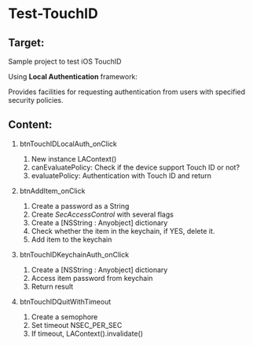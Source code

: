 # Test-TouchID


## Target: 
Sample project to test iOS TouchID

Using **Local Authentication** framework: 

Provides facilities for requesting authentication from users with specified security policies.

## Content:
1. btnTouchIDLocalAuth_onClick
    1. New instance LAContext()
    2. canEvaluatePolicy: Check if the device support Touch ID or not?
    3. evaluatePolicy: Authentication with Touch ID and return

2. btnAddItem_onClick
    1. Create a password as a String
    2. Create *SecAccessControl* with several flags
    3. Create a [NSString : Anyobject] dictionary
    4. Check whether the item in the keychain, if YES, delete it.
    5. Add item to the keychain

3. btnTouchIDKeychainAuth_onClick
    1. Create a [NSString : Anyobject] dictionary
    2. Access item password from keychain
    3. Return result
    
4. btnTouchIDQuitWithTimeout
    1. Create a semophore
    2. Set timeout NSEC_PER_SEC
    3. If timeout, LAContext().invalidate()
